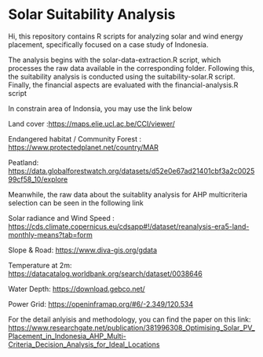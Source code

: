 # Solar Suitability Analysis

Hi, this repository contains R scripts for analyzing solar and wind energy placement, specifically focused on a case study of Indonesia.

The analysis begins with the solar-data-extraction.R script, which processes the raw data available in the corresponding folder. Following this, the suitability analysis is conducted using the suitability-solar.R script. Finally, the financial aspects are evaluated with the financial-analysis.R script

In constrain area of Indonsia, you may use the link below

Land cover :https://maps.elie.ucl.ac.be/CCI/viewer/

Endangered habitat / Community Forest : https://www.protectedplanet.net/country/MAR

Peatland: https://data.globalforestwatch.org/datasets/d52e0e67ad21401cbf3a2c002599cf58_10/explore

Meanwhile, the raw data about the suitablity analysis for AHP multicriteria selection can be seen in the following link

Solar radiance and Wind Speed : https://cds.climate.copernicus.eu/cdsapp#!/dataset/reanalysis-era5-land-monthly-means?tab=form

Slope & Road: https://www.diva-gis.org/gdata

Temperature at 2m: https://datacatalog.worldbank.org/search/dataset/0038646

Water Depth: https://download.gebco.net/

Power Grid: https://openinframap.org/#6/-2.349/120.534

For the detail anlyisis and methodology, you can find the paper on this link:
https://www.researchgate.net/publication/381996308_Optimising_Solar_PV_Placement_in_Indonesia_AHP_Multi-Criteria_Decision_Analysis_for_Ideal_Locations
